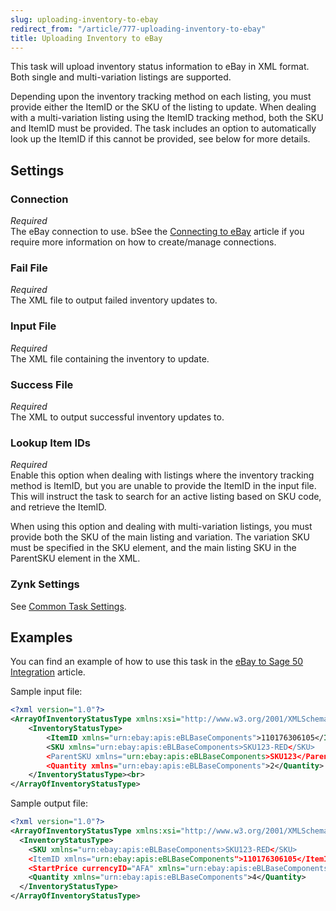 ```yaml
---
slug: uploading-inventory-to-ebay
redirect_from: "/article/777-uploading-inventory-to-ebay"
title: Uploading Inventory to eBay
---
```

This task will upload inventory status information to eBay in XML format. Both single and multi-variation listings are supported.

Depending upon the inventory tracking method on each listing, you must provide either the ItemID or the SKU of the listing to update. When dealing with a multi-variation listing using the ItemID tracking method, both the SKU and ItemID must be provided. The task includes an option to automatically look up the ItemID if this cannot be provided, see below for more details.

## Settings
### Connection
_Required_  
The eBay connection to use. bSee the [Connecting to eBay](connecting-to-ebay) article if you require more information on how to create/manage connections.

### Fail File
_Required_  
The XML file to output failed inventory updates to.

### Input File
_Required_  
The XML file containing the inventory to update.

### Success File
_Required_  
The XML to output successful inventory updates to.

### Lookup Item IDs
_Required_  
Enable this option when dealing with listings where the inventory tracking method is ItemID, but you are unable to provide the ItemID in the input file. This will instruct the task to search for an active listing based on SKU code, and retrieve the ItemID.

When using this option and dealing with multi-variation listings, you must provide both the SKU of the main listing and variation. The variation SKU must be specified in the SKU element, and the main listing SKU in the ParentSKU element in the XML.

### Zynk Settings
See [Common Task Settings](common-task-settings).

## Examples
You can find an example of how to use this task in the [eBay to Sage 50 Integration](ebay-to-sage-to-uk-integration) article.

Sample input file:
```xml
<?xml version="1.0"?>
<ArrayOfInventoryStatusType xmlns:xsi="http://www.w3.org/2001/XMLSchema-instance" xmlns:xsd="http://www.w3.org/2001/XMLSchema">
    <InventoryStatusType>
        <ItemID xmlns="urn:ebay:apis:eBLBaseComponents">110176306105</ItemID>
        <SKU xmlns="urn:ebay:apis:eBLBaseComponents>SKU123-RED</SKU>
        <ParentSKU xmlns="urn:ebay:apis:eBLBaseComponents>SKU123</ParentSKU><!-- Used in conjunction with the Lookup Item IDs setting. Must be provided when dealing with a multi-variation listing -->
        <Quantity xmlns="urn:ebay:apis:eBLBaseComponents">2</Quantity>
    </InventoryStatusType><br>
</ArrayOfInventoryStatusType>
```

Sample output file:

```xml
<?xml version="1.0"?>
<ArrayOfInventoryStatusType xmlns:xsi="http://www.w3.org/2001/XMLSchema-instance" xmlns:xsd="http://www.w3.org/2001/XMLSchema">
  <InventoryStatusType>
    <SKU xmlns="urn:ebay:apis:eBLBaseComponents>SKU123-RED</SKU>
    <ItemID xmlns="urn:ebay:apis:eBLBaseComponents">110176306105</ItemID>
    <StartPrice currencyID="AFA" xmlns="urn:ebay:apis:eBLBaseComponents">25</StartPrice>
    <Quantity xmlns="urn:ebay:apis:eBLBaseComponents">4</Quantity>
  </InventoryStatusType>
</ArrayOfInventoryStatusType>
```

